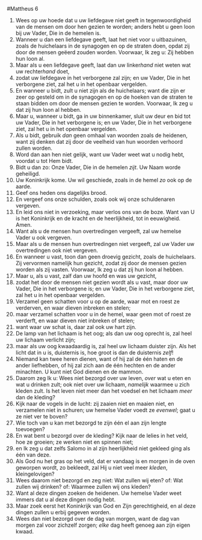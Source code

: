 #Mattheus 6
1. Wees op uw hoede dat u uw liefdegave niet geeft in tegenwoordigheid van de mensen om door hen gezien te worden; anders hebt u geen loon bij uw Vader, Die in de hemelen is.
2. Wanneer u dan een liefdegave geeft, laat het niet voor u uitbazuinen, zoals de huichelaars in de synagogen en op de straten doen, opdat zij door de mensen geëerd zouden worden. Voorwaar, Ik zeg u: Zij hebben hun loon al.
3. Maar als u een liefdegave geeft, laat dan uw linker*hand* niet weten wat uw rechter*hand* doet,
4. zodat uw liefdegave in het verborgene zal zijn; en uw Vader, Die in het verborgene ziet, zal het u in het openbaar vergelden.
5. En wanneer u bidt, zult u niet zijn als de huichelaars; want die zijn er zeer op gesteld om in de synagogen en op de hoeken van de straten te staan bidden om door de mensen gezien te worden. Voorwaar, Ik zeg u dat zij hun loon al hebben.
6. Maar u, wanneer u bidt, ga in uw binnenkamer, sluit uw deur en bid tot uw Vader, Die in het verborgene is; en uw Vader, Die in het verborgene ziet, zal het u in het openbaar vergelden.
7. Als u bidt, gebruik *dan* geen omhaal van woorden zoals de heidenen, want zij denken dat zij door de veelheid van hun woorden verhoord zullen worden.
8. Word dan aan hen niet gelijk, want uw Vader weet wat u nodig hebt, voordat u tot Hem bidt.
9. Bidt u dan zo: Onze Vader, Die in de hemelen *zijt*. Uw Naam worde geheiligd.
10. Uw Koninkrijk kome. Uw wil geschiede, zoals in de hemel *zo* ook op de aarde.
11. Geef ons heden ons dagelijks brood.
12. En vergeef ons onze schulden, zoals ook wij onze schuldenaren vergeven.
13. En leid ons niet in verzoeking, maar verlos ons van de boze. Want van U is het Koninkrijk en de kracht en de heerlijkheid, tot in eeuwigheid. Amen.
14. Want als u de mensen hun overtredingen vergeeft, zal uw hemelse Vader u ook vergeven.
15. Maar als u de mensen hun overtredingen niet vergeeft, zal uw Vader uw overtredingen ook niet vergeven.
16. En wanneer u vast, toon dan geen droevig gezicht, zoals de huichelaars. Zij vervormen namelijk hun gezicht, zodat zij door de mensen gezien worden als zij vasten. Voorwaar, Ik zeg u dat zij hun loon al hebben.
17. Maar u, als u vast, zalf dan uw hoofd en was uw gezicht,
18. zodat het door de mensen niet gezien wordt als u vast, maar door uw Vader, Die in het verborgene is; en uw Vader, Die in het verborgene ziet, zal het u in het openbaar vergelden.
19. Verzamel geen schatten voor u op de aarde, waar mot en roest ze verderven, en waar dieven inbreken en stelen;
20. maar verzamel schatten voor u in de hemel, waar geen mot of roest ze verderft, en waar dieven niet inbreken of stelen;
21. want waar uw schat is, daar zal ook uw hart zijn.
22. De lamp van het lichaam is het oog; als dan uw oog oprecht is, zal heel uw lichaam verlicht zijn;
23. maar als uw oog kwaadaardig is, zal heel uw lichaam duister zijn. Als het licht dat in u is, duisternis is, hoe groot is dan de duisternis *zelf*!
24. Niemand kan twee heren dienen, want of hij zal de één haten en de ander liefhebben, of hij zal zich aan de één hechten en de ander minachten. U kunt niet God dienen en de mammon.
25. Daarom zeg Ik u: Wees niet bezorgd over uw leven, *over* wat u eten en wat u drinken zult; ook niet over uw lichaam, *namelijk* waarmee u zich kleden zult. Is het leven niet meer dan het voedsel en het lichaam *meer* dan de kleding?
26. Kijk naar de vogels in de lucht: zij zaaien niet en maaien niet, en verzamelen niet in schuren; uw hemelse Vader voedt ze *evenwel*; gaat u ze niet ver te boven?
27. Wie toch van u kan met bezorgd te zijn één el aan zijn lengte toevoegen?
28. En wat bent u bezorgd over de kleding? Kijk naar de lelies in het veld, hoe ze groeien; ze werken niet en spinnen niet;
29. en Ik zeg u dat zelfs Salomo in al zijn heerlijkheid niet gekleed ging als één van deze.
30. Als God nu het gras op het veld, dat er vandaag is en morgen in de oven geworpen wordt, zo bekleedt, zal Hij u niet veel meer *kleden*, kleingelovigen?
31. Wees daarom niet bezorgd en zeg niet: Wat zullen wij eten? of: Wat zullen wij drinken? of: Waarmee zullen wij ons kleden?
32. Want al deze dingen zoeken de heidenen. Uw hemelse Vader weet immers dat u al deze dingen nodig hebt.
33. Maar zoek eerst het Koninkrijk van God en Zijn gerechtigheid, en al deze dingen zullen u erbij gegeven worden.
34. Wees dan niet bezorgd over de dag van morgen, want de dag van morgen zal voor zichzelf zorgen; *elke* dag heeft genoeg aan zijn eigen kwaad.
